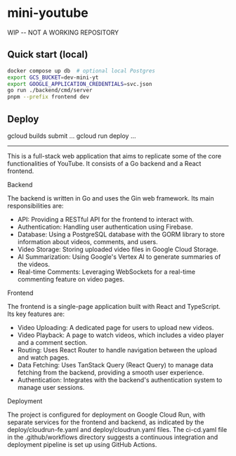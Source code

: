 # mini-youtube

WIP -- NOT A WORKING REPOSITORY

## Quick start (local)

```bash
docker compose up db  # optional local Postgres
export GCS_BUCKET=dev-mini-yt
export GOOGLE_APPLICATION_CREDENTIALS=svc.json
go run ./backend/cmd/server
pnpm --prefix frontend dev
```

## Deploy

gcloud builds submit …
gcloud run deploy …

---

This is a full-stack web application that aims to replicate some of the core functionalities of YouTube. It
  consists of a Go backend and a React frontend.

  Backend

  The backend is written in Go and uses the Gin web framework. Its main responsibilities are:

   * API: Providing a RESTful API for the frontend to interact with.
   * Authentication: Handling user authentication using Firebase.
   * Database: Using a PostgreSQL database with the GORM library to store information about videos, comments,
     and users.
   * Video Storage: Storing uploaded video files in Google Cloud Storage.
   * AI Summarization: Using Google's Vertex AI to generate summaries of the videos.
   * Real-time Comments: Leveraging WebSockets for a real-time commenting feature on video pages.

  Frontend

  The frontend is a single-page application built with React and TypeScript. Its key features are:

   * Video Uploading: A dedicated page for users to upload new videos.
   * Video Playback: A page to watch videos, which includes a video player and a comment section.
   * Routing: Uses React Router to handle navigation between the upload and watch pages.
   * Data Fetching: Uses TanStack Query (React Query) to manage data fetching from the backend, providing a
     smooth user experience.
   * Authentication: Integrates with the backend's authentication system to manage user sessions.

  Deployment

  The project is configured for deployment on Google Cloud Run, with separate services for the frontend and
  backend, as indicated by the deploy/cloudrun-fe.yaml and deploy/cloudrun.yaml files. The ci-cd.yaml file in
  the .github/workflows directory suggests a continuous integration and deployment pipeline is set up using
  GitHub Actions.